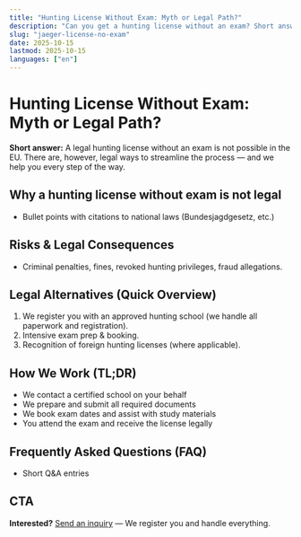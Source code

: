 ```yaml
---
title: "Hunting License Without Exam: Myth or Legal Path?"
description: "Can you get a hunting license without an exam? Short answer: No. Here are the legal facts, risks, and how we help you get licensed the right way."
slug: "jaeger-license-no-exam"
date: 2025-10-15
lastmod: 2025-10-15
languages: ["en"]
---
```


# Hunting License Without Exam: Myth or Legal Path?

**Short answer:** A legal hunting license without an exam is not possible in the EU. There are, however, legal ways to streamline the process — and we help you every step of the way.

## Why a hunting license without exam is not legal
- Bullet points with citations to national laws (Bundesjagdgesetz, etc.)

## Risks & Legal Consequences
- Criminal penalties, fines, revoked hunting privileges, fraud allegations.

## Legal Alternatives (Quick Overview)
1. We register you with an approved hunting school (we handle all paperwork and registration).
2. Intensive exam prep & booking.
3. Recognition of foreign hunting licenses (where applicable).

## How We Work (TL;DR)
- We contact a certified school on your behalf
- We prepare and submit all required documents
- We book exam dates and assist with study materials
- You attend the exam and receive the license legally

## Frequently Asked Questions (FAQ)
- Short Q&A entries

## CTA
**Interested?** [Send an inquiry](/en/contact) — We register you and handle everything.
